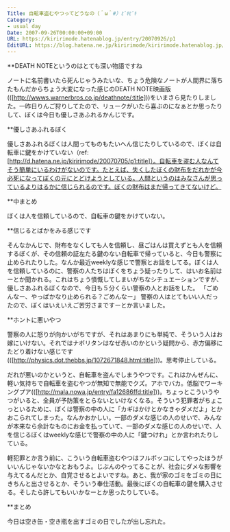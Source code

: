 ```yaml
---
Title: 自転車盗むやつってどうなの（＾ω＾#）ﾋﾞｷﾋﾞｷ
Category:
- usual day
Date: 2007-09-26T00:00:00+09:00
URL: https://kiririmode.hatenablog.jp/entry/20070926/p1
EditURL: https://blog.hatena.ne.jp/kiririmode/kiririmode.hatenablog.jp/atom/entry/8454420450078216704
---
```



**DEATH NOTEというのはとても深い物語ですね

ノートに名前書いたら死んじゃうみたいな、ちょう危険なノートが人間界に落ちたもんだからちょう大変になった感じのDEATH NOTE映画版(([http://wwws.warnerbros.co.jp/deathnote/:title]))をいまさら見たりしました。一昨日りんご狩りしてたので、リュークがいたら喜ぶのになぁとか思ったりして、ぼくは今日も優しさあふれるかんじです。

**優しさあふれるぼく

優しさあふれるぼくは人間ってものもたいへん信じたりしているので、ぼくは自転車に鍵をかけていない（ref:[http://d.hatena.ne.jp/kiririmode/20070705/p1:title]）。自転車を盗む人なんてそう簡単にいるわけがないのです。たとえば、失くしたぼくの財布をだれかが今必死になってぼくの元にとどけようとしている。人間というのはみなさんが思っているよりはるかに信じられるのです。ぼくの財布はまだ帰ってきてないけど。

**中まとめ

ぼくは人を信頼しているので、自転車の鍵をかけていない。

**信じるとばかをみる感じです

そんなかんじで、財布をなくしても人を信頼し、昼ごはんは買えずとも人を信頼するぼくが、その信頼の証左たる鍵のない自転車で帰っていると、今日も警察に止められたりした。なんか最近weeklyな感じで警察とお話をしてる。ぼくは人を信頼しているのに、警察の人たちはぼくをちょう疑ったりして、はいお名前はーとか聞かれる。これはちょう憤慨してしまいがちなシチュエーションですが、優しさあふれるぼくなので、今日も５分くらい警察の人とお話をした。
「ごめんなー、やっぱかなり止められる？ごめんなー」
警察の人はとてもいい人だったので、ぼくはいえいえご苦労さまですーとか言いました。

**ホントに悪いやつ

警察の人に怒りが向かいがちですが、それはあまりにも単純で、そういう人はお嫁にいけない。それではナポリタンはなぜ赤いのかという疑問から、赤方偏移にたどり着けない感じです(([http://physics.dot.thebbs.jp/1072671848.html:title]))。思考停止している。


だれが悪いのかというと、自転車を盗んでしまうやつです。これはかんぜんに、軽い気持ちで自転車を盗むやつが無知で無能でクズ。アホでバカ。低脳でワーキングプア(([http://mala.nowa.jp/entry/fa12686ffd:title]))。ちょっとこういうやつがいると、全員が予防策をとらないといけなくなる。そういう犯罪者がちょこっといるために、ぼくは警察の中の人に「カギはかけとかなきゃダメだよ」とかおこられてしまった。なんかおかしい。一部のダメな感じの人のせいで、みんなが本来なら余計なものにお金を払っていて、一部のダメな感じの人のせいで、人を信じるぼくはweeklyな感じで警察の中の人に「鍵つけれ」とか言われたりしている。


軽犯罪とか言う前に、こういう自転車盗むやつはフルボッコにしてやったほうがいいんじゃないかなとおもうよ。じぶんのやってることが、社会にダメな影響を与えてるんだとか、自覚させるとよいですね。あと、我が家のゴミをゴミの日にきちんと出させるとか、そういう奉仕活動。最後にぼくの自転車の鍵を購入させる。そしたら許してもいいかなーとか思ったりしている。

**まとめ

今日は空き缶・空き瓶を出すゴミの日でしたが出し忘れた。
